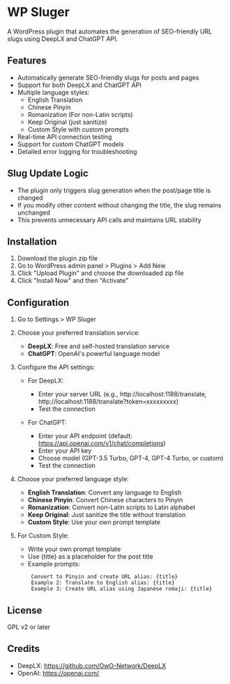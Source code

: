 # WP Sluger

A WordPress plugin that automates the generation of SEO-friendly URL slugs using DeepLX and ChatGPT API.

## Features

- Automatically generate SEO-friendly slugs for posts and pages
- Support for both DeepLX and ChatGPT API
- Multiple language styles:
  - English Translation
  - Chinese Pinyin
  - Romanization (For non-Latin scripts)
  - Keep Original (just sanitize)
  - Custom Style with custom prompts
- Real-time API connection testing
- Support for custom ChatGPT models
- Detailed error logging for troubleshooting


## Slug Update Logic
- The plugin only triggers slug generation when the post/page title is changed
- If you modify other content without changing the title, the slug remains unchanged
- This prevents unnecessary API calls and maintains URL stability


## Installation

1. Download the plugin zip file
2. Go to WordPress admin panel > Plugins > Add New
3. Click "Upload Plugin" and choose the downloaded zip file
4. Click "Install Now" and then "Activate"

## Configuration

1. Go to Settings > WP Sluger
2. Choose your preferred translation service:
   - **DeepLX**: Free and self-hosted translation service
   - **ChatGPT**: OpenAI's powerful language model

3. Configure the API settings:
   - For DeepLX:
     - Enter your server URL (e.g., http://localhost:1188/translate, http://localhost:1188/translate?token=xxxxxxxxx)
     - Test the connection
   
   - For ChatGPT:
     - Enter your API endpoint (default: https://api.openai.com/v1/chat/completions)
     - Enter your API key
     - Choose model (GPT-3.5 Turbo, GPT-4, GPT-4 Turbo, or custom)
     - Test the connection

4. Choose your preferred language style:
   - **English Translation**: Convert any language to English
   - **Chinese Pinyin**: Convert Chinese characters to Pinyin
   - **Romanization**: Convert non-Latin scripts to Latin alphabet
   - **Keep Original**: Just sanitize the title without translation
   - **Custom Style**: Use your own prompt template

5. For Custom Style:
   - Write your own prompt template
   - Use {title} as a placeholder for the post title
   - Example prompts:
     ```
      Convert to Pinyin and create URL alias: {title}
      Example 2: Translate to English alias: {title}
      Example 3: Create URL alias using Japanese romaji: {title}
     ```

## License

GPL v2 or later

## Credits

- DeepLX: https://github.com/OwO-Network/DeepLX
- OpenAI: https://openai.com/
